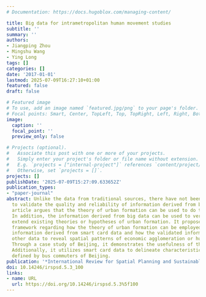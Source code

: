 ```yaml
---
# Documentation: https://docs.hugoblox.com/managing-content/

title: Big data for intrametropolitan human movement studies
subtitle: ''
summary: ''
authors:
- Jiangping Zhou
- Mingshu Wang
- Ying Long
tags: []
categories: []
date: '2017-01-01'
lastmod: 2025-07-09T16:27:10+01:00
featured: false
draft: false

# Featured image
# To use, add an image named `featured.jpg/png` to your page's folder.
# Focal points: Smart, Center, TopLeft, Top, TopRight, Left, Right, BottomLeft, Bottom, BottomRight.
image:
  caption: ''
  focal_point: ''
  preview_only: false

# Projects (optional).
#   Associate this post with one or more of your projects.
#   Simply enter your project's folder or file name without extension.
#   E.g. `projects = ["internal-project"]` references `content/project/deep-learning/index.md`.
#   Otherwise, set `projects = []`.
projects: []
publishDate: '2025-07-09T15:27:09.633652Z'
publication_types:
- "paper-journal"
abstract: Unlike the data from traditional sources, there have not been standard ways
  to validate the quality and reliability of information derived from big data. This
  article argues that the theory of urban formation can be used to do the validation.
  In addition, the information derived from big data can be used to verify and even
  extend existing theories or hypotheses of urban formation. It proposes a general
  framework regarding how the theory of urban formation can be employed to validate
  information derived from smart card data and how the validated information can supplement
  other data to reveal spatial patterns of economic agglomeration or human settlements.
  Through a case study of Beijing, it demonstrates the usefulness of the framework.
  Additionally, it utilizes smart card data to delineate characteristics of subcenters
  defined by bus commuters of Beijing.
publication: '*International Review for Spatial Planning and Sustainable Development*, 5(3), 100--115. https://doi.org/10.14246/irspsd.5.3_100'
doi: 10.14246/irspsd.5.3_100
links:
- name: URL
  url: https://doi.org/10.14246/irspsd.5.3%5f100
---
```

